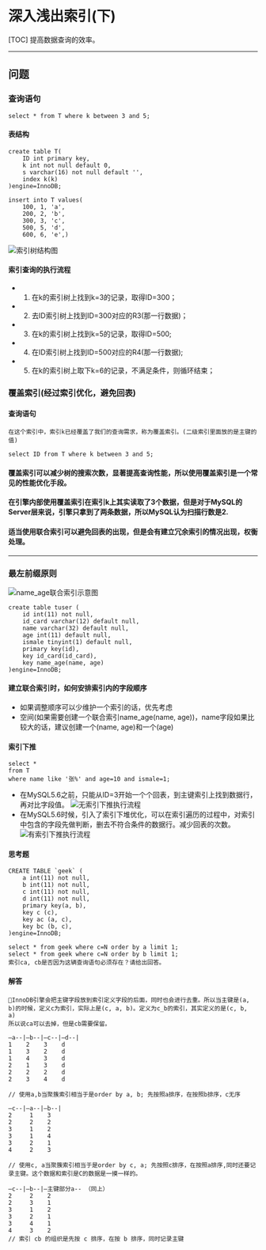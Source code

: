 # 深入浅出索引(下)

[TOC]
    提高数据查询的效率。

-----------------------------------
## 问题

### 查询语句
```mysql5
select * from T where k between 3 and 5;
```
#### 表结构
```mysql5
create table T(
    ID int primary key,
    k int not null default 0, 
    s varchar(16) not null default '',
    index k(k)
)engine=InnoDB;

insert into T values(
    100, 1, 'a',
    200, 2, 'b',
    300, 3, 'c',
    500, 5, 'd',
    600, 6, 'e',)
```
![索引树结构图](https://github.com/LydiaCai1203/leetcode-practice/blob/master/statics/Innodb%E7%B4%A2%E5%BC%95%E7%BB%84%E7%BB%87%E7%BB%93%E6%9E%84.jpg)
#### 索引查询的执行流程
+ 1. 在k的索引树上找到k=3的记录，取得ID=300；
+ 2. 去ID索引树上找到ID=300对应的R3(那一行数据)；
+ 3. 在k的索引树上找到k=5的记录，取得ID=500;
+ 4. 在ID索引树上找到ID=500对应的R4(那一行数据);
+ 5. 在k的索引树上取下k=6的记录，不满足条件，则循环结束；


### 覆盖索引(经过索引优化，避免回表)
#### 查询语句
    在这个索引中，索引k已经覆盖了我们的查询需求，称为覆盖索引。(二级索引里面放的是主键的值)
```mysql5
select ID from T where k between 3 and 5;
```
#### 覆盖索引可以减少树的搜索次数，显著提高查询性能，所以使用覆盖索引是一个常见的性能优化手段。

#### 在引擎内部使用覆盖索引在索引k上其实读取了3个数据，但是对于MySQL的Server层来说，引擎只拿到了两条数据，所以MySQL认为扫描行数是2.

#### 适当使用联合索引可以避免回表的出现，但是会有建立冗余索引的情况出现，权衡处理。

-----------------------------------
### 最左前缀原则
![name_age联合索引示意图](https://github.com/LydiaCai1203/leetcode-practice/blob/master/statics/name_age%E8%81%94%E5%90%88%E7%B4%A2%E5%BC%95%E7%A4%BA%E6%84%8F%E5%9B%BE.jpg)
```mysql5
create table tuser (
    id int(11) not null,
    id_card varchar(12) default null,
    name varchar(32) default null,
    age int(11) default null,
    ismale tinyint(1) default null,
    primary key(id),
    key id_card(id_card),
    key name_age(name, age)
)engine=InnoDB;
```
#### 建立联合索引时，如何安排索引内的字段顺序

+ 如果调整顺序可以少维护一个索引的话，优先考虑
+ 空间(如果需要创建一个联合索引name_age(name, age))，name字段如果比较大的话，建议创建一个(name, age)和一个(age)

#### 索引下推
```mysql5
select *
from T
where name like '张%' and age=10 and ismale=1;
```
+ 在MySQL5.6之前，只能从ID=3开始一个个回表，到主键索引上找到数据行，再对比字段值。
![无索引下推执行流程](https://github.com/LydiaCai1203/leetcode-practice/blob/master/statics/%E6%97%A0%E7%B4%A2%E5%BC%95%E4%B8%8B%E6%8E%A8%E6%89%A7%E8%A1%8C%E6%B5%81%E7%A8%8B.jpg)
+ 在MySQL5.6时候，引入了索引下堆优化，可以在索引遍历的过程中，对索引中包含的字段先做判断，删去不符合条件的数据行。减少回表的次数。
![有索引下推执行流程](https://github.com/LydiaCai1203/leetcode-practice/blob/master/statics/%E6%9C%89%E7%B4%A2%E5%BC%95%E4%B8%8B%E6%8E%A8%E6%89%A7%E8%A1%8C%E6%B5%81%E7%A8%8B.jpg)

#### 思考题
```mysql5
CREATE TABLE `geek` (
    a int(11) not null,
    b int(11) not null,
    c int(11) not null,
    d int(11) not null,
    primary key(a, b),
    key c (c),
    key ac (a, c),
    key bc (b, c),
)engine=InnoDB;
```
    select * from geek where c=N order by a limit 1;
    select * from geek where c=N order by b limit 1;
    索引ca, cb是否因为这辆查询语句必须存在？请给出回答。

#### 解答
    InnoDB引擎会把主键字段放到索引定义字段的后面，同时也会进行去重。所以当主键是(a, b)的时候，定义c为索引，实际上是(c, a, b)。定义为c_b的索引，其实定义的是(c, b, a)
    所以说ca可以去掉，但是cb需要保留。
```mysql5
–a--|–b--|–c--|–d--|
1    2    3    d
1    3    2    d
1    4    3    d
2    1    3    d
2    2    2    d
2    3    4    d

// 使用a,b当聚簇索引相当于是order by a, b; 先按照a排序，在按照b排序，c无序
```

```mysql5
–c--|–a--|–b--|
2     1    3
2     2    2
3     1    2
3     1    4
3     2    1
4     2    3

// 使用c, a当聚簇索引相当于是order by c, a; 先按照c排序，在按照a排序,同时还要记录主键。这个数据和索引是C的数据是一摸一样的。
```

```mysql5
–c--|–b--|–主键部分a-- （同上）
2     2    2
2     3    1
3     1    2
3     2    1
3     4    1
4     3    2
// 索引 cb 的组织是先按 c 排序，在按 b 排序，同时记录主键
```
